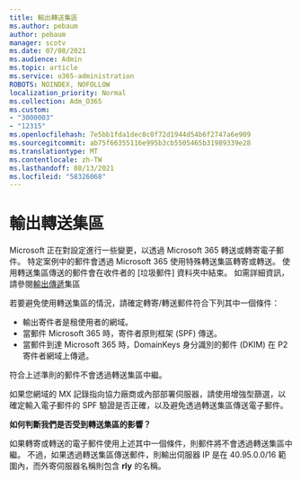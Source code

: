 ```yaml
---
title: 輸出轉送集區
ms.author: pebaum
author: pebaum
manager: scotv
ms.date: 07/08/2021
ms.audience: Admin
ms.topic: article
ms.service: o365-administration
ROBOTS: NOINDEX, NOFOLLOW
localization_priority: Normal
ms.collection: Adm_O365
ms.custom:
- "3000003"
- "12315"
ms.openlocfilehash: 7e5bb1fda1dec0c0f72d1944d54b6f2747a6e909
ms.sourcegitcommit: ab75f66355116e995b3cb5505465b31989339e28
ms.translationtype: MT
ms.contentlocale: zh-TW
ms.lasthandoff: 08/13/2021
ms.locfileid: "58326068"
---
```

# <a name="outbound-relay-pool"></a>輸出轉送集區

Microsoft 正在對設定進行一些變更，以透過 Microsoft 365 轉送或轉寄電子郵件。 特定案例中的郵件會透過 Microsoft 365 使用特殊轉送集區轉寄或轉送。 使用轉送集區傳送的郵件會在收件者的 [垃圾郵件] 資料夾中結束。 如需詳細資訊，請參閱[輸出傳遞](https://docs.microsoft.com/microsoft-365/security/office-365-security/high-risk-delivery-pool-for-outbound-messages#relay-pool)集區

若要避免使用轉送集區的情況，請確定轉寄/轉送郵件符合下列其中一個條件：

- 輸出寄件者是租使用者的網域。
- 當郵件 Microsoft 365 時，寄件者原則框架 (SPF) 傳送。
- 當郵件到達 Microsoft 365 時，DomainKeys 身分識別的郵件 (DKIM) 在 P2 寄件者網域上傳遞。
 
符合上述準則的郵件不會透過轉送集區中繼。

如果您網域的 MX 記錄指向協力廠商或內部部署伺服器，請使用增強型篩選，以確定輸入電子郵件的 SPF 驗證是否正確，以及避免透過轉送集區傳送電子郵件。

**如何判斷我們是否受到轉送集區的影響？**

如果轉寄或轉送的電子郵件使用上述其中一個條件，則郵件將不會透過轉送集區中繼。 不過，如果透過轉送集區傳送郵件，則輸出伺服器 IP 是在 40.95.0.0/16 範圍內，而外寄伺服器名稱則包含 **rly** 的名稱。

